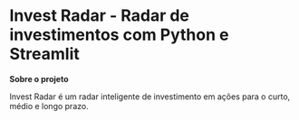 # Invest Radar - Radar de investimentos com Python e Streamlit


**Sobre o projeto**

Invest Radar é um radar inteligente de investimento em ações para o curto, médio e longo prazo.


